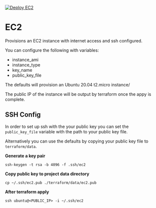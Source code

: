 [![Deploy EC2](https://github.com/sddev12/EC2/actions/workflows/deploy.yml/badge.svg?branch=main)](https://github.com/sddev12/EC2/actions/workflows/deploy.yml)

# EC2

Provisions an EC2 instance with internet access and ssh configured.

You can configure the following with variables:

- instance_ami
- instance_type
- key_name
- public_key_file

The defaults will provision an Ubuntu 20.04 t2.micro instance/

The public IP of the instance will be output by terraform once the appy is complete.

## SSH Config
In order to set up ssh with the your public key you can set the `public_key_file` variable with the path to your public key file.

Alternatively you can use the defaults by copying your public key file to `terraform/data`.

**Generate a key pair**
```
ssh-keygen -t rsa -b 4096 -f .ssh/ec2
```

**Copy public key to project data directory**
```
cp ~/.ssh/ec2.pub ./terraform/data/ec2.pub
```

**After terraform apply**
```
ssh ubuntu@<PUBLIC_IP> -i ~/.ssh/ec2
```